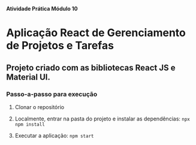 **Atividade Prática Módulo 10**

# Aplicação React de Gerenciamento de Projetos e Tarefas

## Projeto criado com as bibliotecas React JS e Material UI.

### Passo-a-passo para execução

1. Clonar o repositório

2. Localmente, entrar na pasta do projeto e instalar as dependências:
   `npx npm install`

3. Executar a aplicação:
   `npm start`
